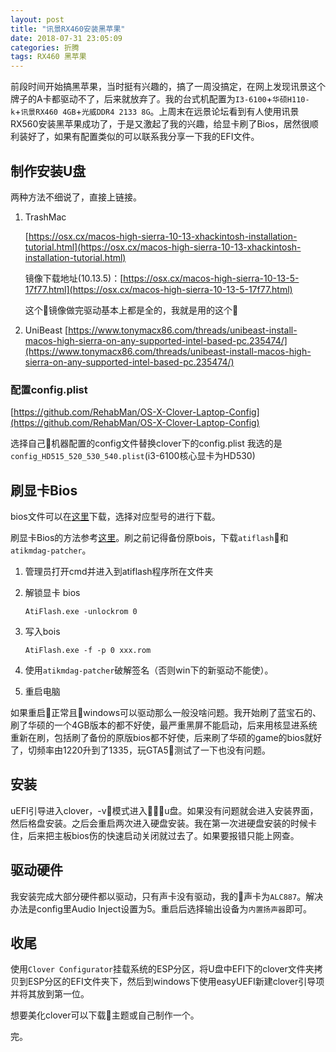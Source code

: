 ```yaml
---
layout: post
title: "讯景RX460安装黑苹果"
date: 2018-07-31 23:05:09
categories: 折腾
tags: RX460 黑苹果
---
```

前段时间开始搞黑苹果，当时挺有兴趣的，搞了一周没搞定，在网上发现讯景这个牌子的A卡都驱动不了，后来就放弃了。我的台式机配置为`I3-6100`+`华硕H110-k`+`讯景RX460 4GB`+`光威DDR4 2133 8G`。上周末在远景论坛看到有人使用讯景RX560安装黑苹果成功了，于是又激起了我的兴趣，给显卡刷了Bios，居然很顺利装好了，如果有配置类似的可以联系我分享一下我的EFI文件。

## 制作安装U盘

两种方法不细说了，直接上链接。

1. TrashMac

    [https://osx.cx/macos-high-sierra-10-13-xhackintosh-installation-tutorial.html](https://osx.cx/macos-high-sierra-10-13-xhackintosh-installation-tutorial.html)

    镜像下载地址(10.13.5)：[https://osx.cx/macos-high-sierra-10-13-5-17f77.html](https://osx.cx/macos-high-sierra-10-13-5-17f77.html)

    这个镜像做完驱动基本上都是全的，我就是用的这个

2. UniBeast
    [https://www.tonymacx86.com/threads/unibeast-install-macos-high-sierra-on-any-supported-intel-based-pc.235474/](https://www.tonymacx86.com/threads/unibeast-install-macos-high-sierra-on-any-supported-intel-based-pc.235474/)

### 配置config.plist
[https://github.com/RehabMan/OS-X-Clover-Laptop-Config](https://github.com/RehabMan/OS-X-Clover-Laptop-Config)

选择自己机器配置的config文件替换clover下的config.plist
我选的是`config_HD515_520_530_540.plist`(i3-6100核心显卡为HD530)

## 刷显卡Bios

bios文件可以在[这里](https://www.techpowerup.com/vgabios/?architecture=AMD&manufacturer=Asus&model=RX+560&version=&interface=&memType=&memSize=&since=)下载，选择对应型号的进行下载。

刷显卡Bios的方法参考[这里](http://mybt.cn/html/shishang/18.html)。刷之前记得备份原bois，下载`atiflash`和`atikmdag-patcher`。

1. 管理员打开cmd并进入到atiflash程序所在文件夹

2. 解锁显卡 bios
    ```
    AtiFlash.exe -unlockrom 0
    ```
3. 写入bois
    ```
    AtiFlash.exe -f -p 0 xxx.rom
    ```
4. 使用`atikmdag-patcher`破解签名（否则win下的新驱动不能使）。
5. 重启电脑

如果重启正常且windows可以驱动那么一般没啥问题。我开始刷了蓝宝石的、刷了华硕的一个4GB版本的都不好使，最严重黑屏不能启动，后来用核显进系统重新在刷，包括刷了备份的原版bios都不好使，后来刷了华硕的game的bios就好了，切频率由1220升到了1335，玩GTA5测试了一下也没有问题。

## 安装

uEFI引导进入clover，-v模式进入u盘。如果没有问题就会进入安装界面，然后格盘安装。之后会重启两次进入硬盘安装。我在第一次进硬盘安装的时候卡住，后来把主板bios伤的快速启动关闭就过去了。如果要报错只能上网查。

## 驱动硬件

我安装完成大部分硬件都以驱动，只有声卡没有驱动，我的声卡为`ALC887`。解决办法是config里Audio Inject设置为5。重启后选择输出设备为`内置扬声器`即可。

## 收尾

使用`Clover Configurator`挂载系统的ESP分区，将U盘中EFI下的clover文件夹拷贝到ESP分区的EFI文件夹下，然后到windows下使用easyUEFI新建clover引导项并将其放到第一位。

想要美化clover可以下载主题或自己制作一个。

完。